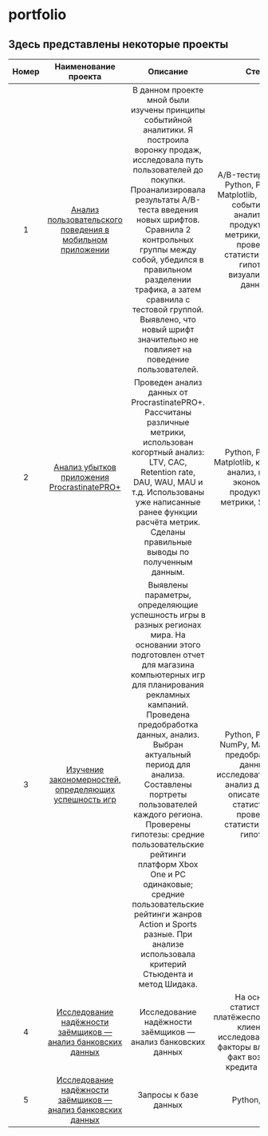 # portfolio
## Здесь представлены некоторые проекты
| Номер | Наименование проекта | Описание |Стек|
| :--------------------: | :---------------------: |:---------------------------:|:---------------------------:|
| 1 |[Анализ пользовательского поведения в мобильном приложении](https://github.com/Zlata2305/portfolio/tree/main/AAB-Test/)|В данном проекте мной были изучены принципы событийной аналитики. Я построила воронку продаж, исследовала путь пользователей до покупки. Проанализировала результаты A/B-теста введения новых шрифтов. Сравнила 2 контрольных группы между собой, убедился в правильном разделении трафика, а затем сравнила с тестовой группой. Выявлено, что новый шрифт значительно не повлияет на поведение пользователей.|A/B-тестирование, Python, Pandas, Matplotlib, Seaborn, событийная аналитика, продуктовые метрики, Plotly, проверка статистических гипотез, визуализация данных |
|2|[Анализ убытков приложения ProcrastinatePRO+](https://github.com/Zlata2305/portfolio/tree/main/profitability%20analysis)|Проведен анализ данных от ProcrastinatePRO+. Рассчитаны различные метрики, использован когортный анализ: LTV, CAC, Retention rate, DAU, WAU, MAU и т.д. Использованы уже написанные ранее функции расчёта метрик. Сделаны правильные выводы по полученным данным.|Python, Pandas, Matplotlib, когортный анализ, юнит-экономика, продуктовые метрики, Seaborn|
|3|[Изучение закономерностей, определяющих успешность игр](https://github.com/Zlata2305/portfolio/tree/main/games_for_2017/)|Выявлены параметры, определяющие успешность игры в разных регионах мира. На основании этого подготовлен отчет для магазина компьютерных игр для планирования рекламных кампаний. Проведена предобработка данных, анализ. Выбран актуальный период для анализа. Составлены портреты пользователей каждого региона. Проверены гипотезы: средние пользовательские рейтинги платформ Xbox One и PC одинаковые; средние пользовательские рейтинги жанров Action и Sports разные. При анализе использовала критерий Стьюдента и  метод Шидака.|Python, Pandas, NumPy, Matplotlib, предобработка данных, исследовательский анализ данных, описательная статистика, проверка статистических гипотез|
|4|[Исследование надёжности заёмщиков — анализ банковских данных](https://github.com/Zlata2305/portfolio/tree/main/сredibility%20of%20debtors)|Исследование надёжности заёмщиков — анализ банковских данных|На основе статистики о платёжеспособности клиентов исследовать какие факторы влияют на факт возврата кредита в срок|Python, Pandas
|5|[Исследование надёжности заёмщиков — анализ банковских данных](https://github.com/Zlata2305/portfolio/tree/main/SQL)|Запросы к базе данных|Python, SQL


